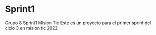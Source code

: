 # Sprint1
Grupo 8 Sprint1 Mision Tic
Este es un proyecto para el primer sprint del ciclo 3 en mision tic 2022
